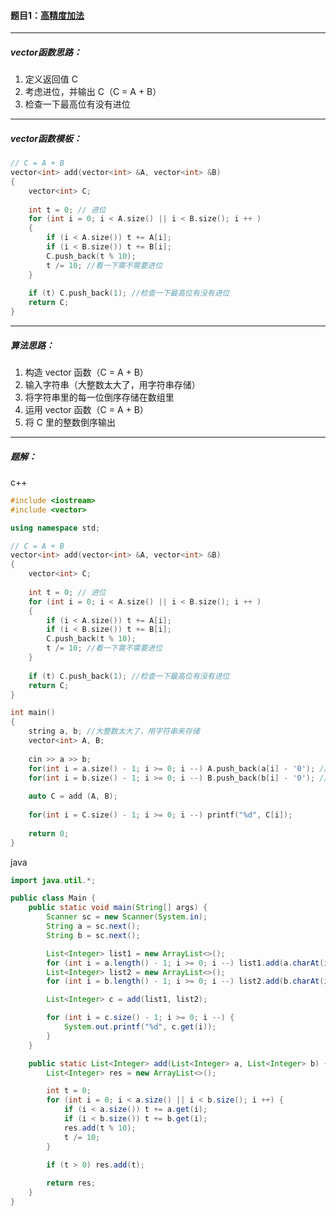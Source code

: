#### 题目1：<a href="https://www.acwing.com/problem/content/793/">高精度加法</a>

-------

##### vector函数思路：

1. 定义返回值 C
2. 考虑进位，并输出 C（C = A + B）
3. 检查一下最高位有没有进位

---------

##### vector函数模板：

```c++
// C = A + B
vector<int> add(vector<int> &A, vector<int> &B)
{
    vector<int> C;
    
    int t = 0; // 进位
    for (int i = 0; i < A.size() || i < B.size(); i ++ )
    {
        if (i < A.size()) t += A[i];
        if (i < B.size()) t += B[i];
        C.push_back(t % 10);
        t /= 10; //看一下需不需要进位
    }
    
    if (t) C.push_back(1); //检查一下最高位有没有进位
    return C;
}
```

------------

##### 算法思路：

1. 构造 vector 函数（C = A + B）
2. 输入字符串（大整数太大了，用字符串存储）
3. 将字符串里的每一位倒序存储在数组里
4. 运用 vector 函数（C = A + B）
5. 将 C 里的整数倒序输出

--------

##### 题解：

c++

```c++
#include <iostream>
#include <vector>

using namespace std;

// C = A + B
vector<int> add(vector<int> &A, vector<int> &B)
{
    vector<int> C;
    
    int t = 0; // 进位
    for (int i = 0; i < A.size() || i < B.size(); i ++ )
    {
        if (i < A.size()) t += A[i];
        if (i < B.size()) t += B[i];
        C.push_back(t % 10);
        t /= 10; //看一下需不需要进位
    }
    
    if (t) C.push_back(1); //检查一下最高位有没有进位
    return C;
}

int main()
{
    string a, b; //大整数太大了，用字符串来存储
    vector<int> A, B;
    
    cin >> a >> b;
    for(int i = a.size() - 1; i >= 0; i --) A.push_back(a[i] - '0'); //把 a 字符串里的每一位倒序存入 A 里面
    for(int i = b.size() - 1; i >= 0; i --) B.push_back(b[i] - '0'); //- '0' 把 ASCll码 转为整数
    
    auto C = add (A, B);
    
    for(int i = C.size() - 1; i >= 0; i --) printf("%d", C[i]);
    
    return 0;
}
```

java

```java
import java.util.*;

public class Main {
    public static void main(String[] args) {
        Scanner sc = new Scanner(System.in);
        String a = sc.next();
        String b = sc.next();

        List<Integer> list1 = new ArrayList<>();
        for (int i = a.length() - 1; i >= 0; i --) list1.add(a.charAt(i) - '0');
        List<Integer> list2 = new ArrayList<>();
        for (int i = b.length() - 1; i >= 0; i --) list2.add(b.charAt(i) - '0');

        List<Integer> c = add(list1, list2);

        for (int i = c.size() - 1; i >= 0; i --) {
            System.out.printf("%d", c.get(i));
        }
    }

    public static List<Integer> add(List<Integer> a, List<Integer> b) {
        List<Integer> res = new ArrayList<>();

        int t = 0;
        for (int i = 0; i < a.size() || i < b.size(); i ++) {
            if (i < a.size()) t += a.get(i);
            if (i < b.size()) t += b.get(i);
            res.add(t % 10);
            t /= 10;
        }

        if (t > 0) res.add(t);
        
        return res;
    }
}
```

